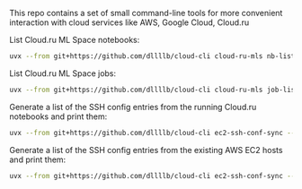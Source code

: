 This repo contains a set of small command-line tools for more convenient interaction with cloud services like AWS, Google Cloud, Cloud.ru

List Cloud.ru ML Space notebooks:
```sh
uvx --from git+https://github.com/dllllb/cloud-cli cloud-ru-mls nb-list
```

List Cloud.ru ML Space jobs:
```sh
uvx --from git+https://github.com/dllllb/cloud-cli cloud-ru-mls job-list --region SR008
```

Generate a list of the SSH config entries from the running Cloud.ru notebooks and print them:
```sh
uvx --from git+https://github.com/dllllb/cloud-cli ec2-ssh-conf-sync --dump --create
```

Generate a list of the SSH config entries from the existing AWS EC2 hosts and print them:
```sh
uvx --from git+https://github.com/dllllb/cloud-cli ec2-ssh-conf-sync --dump --create
```
